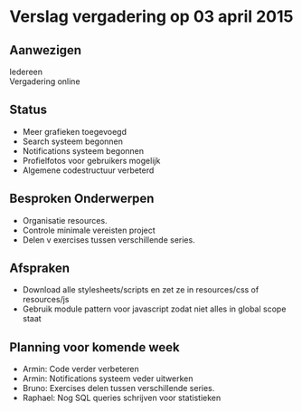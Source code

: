 # Verslag vergadering op 03 april 2015

## Aanwezigen
Iedereen  
Vergadering online  

## Status
- Meer grafieken toegevoegd  
- Search systeem begonnen  
- Notifications systeem begonnen  
- Profielfotos voor gebruikers mogelijk  
- Algemene codestructuur verbeterd  

## Besproken Onderwerpen
- Organisatie resources.
- Controle minimale vereisten project
- Delen v exercises tussen verschillende series.

## Afspraken
- Download alle stylesheets/scripts en zet ze in resources/css of resources/js
- Gebruik module pattern voor javascript zodat niet alles in global scope staat  

## Planning voor komende week
- Armin: Code verder verbeteren
- Armin: Notifications systeem veder uitwerken
- Bruno: Exercises delen tussen verschillende series.
- Raphael: Nog SQL queries schrijven voor statistieken